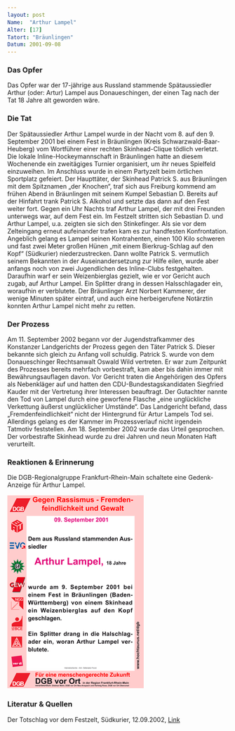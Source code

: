 ```yaml
---
layout: post
Name:  "Arthur Lampel"
Alter: [17]
Tatort: "Bräunlingen"
Datum: 2001-09-08
---
```


### Das Opfer

Das Opfer war der 17-jährige aus Russland stammende Spätaussiedler Arthur (oder: Artur) Lampel aus Donaueschingen, der einen Tag nach der Tat 18 Jahre alt geworden wäre.

### Die Tat

Der Spätaussiedler Arthur Lampel wurde in der Nacht vom 8. auf den 9. September 2001 bei einem Fest in Bräunlingen (Kreis Schwarzwald-Baar-Heuberg) vom Wortführer einer rechten Skinhead-Clique tödlich verletzt.
Die lokale Inline-Hockeymannschaft in Bräunlingen hatte an diesem Wochenende ein zweitägiges Turnier organisiert, um ihr neues Spielfeld einzuweihen. Im Anschluss wurde in einem Partyzelt beim örtlichen Sportplatz gefeiert.
Der Haupttäter, der Skinhead Patrick S. aus Bräunlingen mit dem Spitznamen „der Knochen“, traf sich aus Freiburg kommend am frühen Abend in Bräunlingen mit seinem Kumpel Sebastian D. Bereits auf der Hinfahrt trank Patrick S. Alkohol und setzte das dann auf den Fest weiter fort. Gegen ein Uhr Nachts traf Arthur Lampel, der mit drei Freunden unterwegs war, auf dem Fest ein. Im Festzelt stritten sich Sebastian D. und Arthur Lampel, u.a. zeigten sie sich den Stinkefinger. Als sie vor dem Zelteingang erneut aufeinander trafen kam es zur handfesten Konfrontation. Angeblich gelang es Lampel seinen Kontrahenten, einen 100 Kilo schweren und fast zwei Meter großen Hünen „mit einem Bierkrug-Schlag auf den Kopf“ (Südkurier) niederzustrecken. Dann wollte Patrick S. vermutlich seinem Bekannten in der Auseinandersetzung zur Hilfe eilen, wurde aber anfangs noch von zwei Jugendlichen des Inline-Clubs festgehalten. Daraufhin warf er sein Weizenbierglas gezielt, wie er vor Gericht auch zugab, auf Arthur Lampel. Ein Splitter drang in dessen Halsschlagader ein, woraufhin er verblutete.
Der Bräunlinger Arzt Norbert Kammerer, der wenige Minuten später eintraf, und auch eine herbeigerufene Notärztin konnten Arthur Lampel nicht mehr zu retten.

### Der Prozess

Am 11. September 2002 begann vor der Jugendstrafkammer des Konstanzer Landgerichts der Prozess gegen den Täter Patrick S. Dieser bekannte sich gleich zu Anfang voll schuldig.
Patrick S. wurde von dem Donaueschinger Rechtsanwalt Oswald Wild vertreten. Er war zum Zeitpunkt des Prozesses bereits mehrfach vorbestraft, kam aber bis dahin immer mit Bewährungsauflagen davon.
Vor Gericht traten die Angehörigen des Opfers als Nebenkläger auf und hatten den CDU-Bundestagskandidaten Siegfried Kauder mit der Vertretung ihrer Interessen beauftragt.
Der Gutachter nannte den Tod von Lampel durch eine geworfene Flasche „eine unglückliche Verkettung äußerst unglücklicher Umstände“.
Das Landgericht befand, dass „Fremdenfeindlichkeit“ nicht der Hintergrund für Artur Lampels Tod sei. Allerdings gelang es der Kammer im Prozessverlauf nicht irgendein Tatmotiv feststellen.
Am 18. September 2002 wurde das Urteil gesprochen. Der vorbestrafte Skinhead wurde zu drei Jahren und neun Monaten Haft verurteilt.

### Reaktionen & Erinnerung

Die DGB-Regionalgruppe Frankfurt-Rhein-Main schaltete eine Gedenk-Anzeige für Arthur Lampel.

![Gedenk Anzeige DGB 09.09.2001](/assets/img/arthur-lampel-dgb-anzeige-09-09-01.gif)

### Literatur & Quellen

Der Totschlag vor dem Festzelt, Südkurier, 12.09.2002, [Link](http://www.suedkurier.de/region/schwarzwald-baar-heuberg/villingen-schwenningen/Der-Totschlag-vor-dem-Festzelt;art372541,50149)